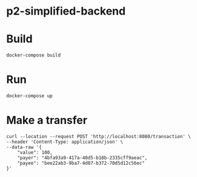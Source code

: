 # p2-simplified-backend

# Build
```bash
docker-compose build
```

# Run
```bash
docker-compose up
```

# Make a transfer
```
curl --location --request POST 'http://localhost:8080/transaction' \
--header 'Content-Type: application/json' \
--data-raw '{
    "value": 100,
    "payer": "4bfa93a9-417a-40d5-b18b-2335cff9aeac",
    "payee": "bee22ab3-9ba7-4d07-b372-70d5d12c56ec"
}'
```
